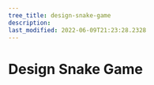 ```yaml
---
tree_title: design-snake-game
description: 
last_modified: 2022-06-09T21:23:28.2328
---
```


# Design Snake Game
